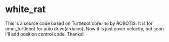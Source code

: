 # white_rat

This is a source code based on Turtlebot core.ino by ROBOTIS.
It is for omni_turtlebot for auto drive(arduino). 
Now it is just cover velocity, but soon I'll add position control code. Thanks!
